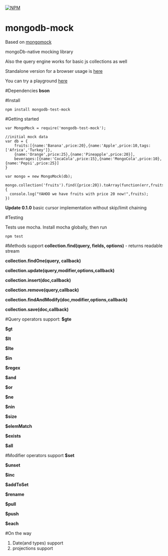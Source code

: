 [![NPM](https://nodei.co/npm/mongomock.png?downloads=true)](https://nodei.co/npm/mongodb-mock/)

mongodb-mock
=========

Based on [mongomock](https://github.com/AndrewGrachov/mongomock)

mongoDb-native mocking library

Also the query engine works for basic js collections as well

Standalone version for a browser usage is [here](https://github.com/AndrewGrachov/mongo-query)

You can try a playground [here](http://andrewgrachov.github.io/mongo-query/)

#Dependencies
**bson**

#Install
```
npm install mongodb-test-mock
```

#Getting started

```
var MongoMock = require('mongodb-test-mock');

//initial mock data
var db = {
	fruits:[{name:'Banana',price:20},{name:'Apple',price:10,tags:['Africa','Turkey']},
	{name:'Orange',price:25},{name:'Pineapple',price:20}],
	beverages:[{name:'CocaCola',price:15},{name:'MongoCola',price:10},{name:'Pepsi',price:25}]
}

var mongo = new MongoMock(db);

mongo.collection('fruits').find({price:20}).toArray(function(err,fruits){
  console.log("YAHOO we have fruits with price 20 now!",fruits);
})
```
**Update 0.1.0**
basic cursor implementation without skip/limit chaining

#Testing


Tests use mocha. Install mocha globally, then run

```
npm test
```

#Methods support
  **collection.find(query, fields, options)** - returns readable stream

  **collection.findOne(query, callback)**

  **collection.update(query,modifier,options,callback)**

  **collection.insert(doc,callback)**

  **collection.remove(query,callback)**

  **collection.findAndModify(doc,modifier,options,callback)**

  **collection.save(doc,callback)**

#Query operators support:
  **$gte**

  **$gt**

  **$lt**

  **$lte**

  **$in**

  **$regex**

  **$and**

  **$or**

  **$ne**

  **$nin**

  **$size**

  **$elemMatch**

  **$exists**

  **$all**

#Modifier operators support
  **$set**

  **$unset**

  **$inc**

  **$addToSet**

  **$rename**

  **$pull**

  **$push**

  **$each**

#On the way
1. Date(and types) support
2. projections support

